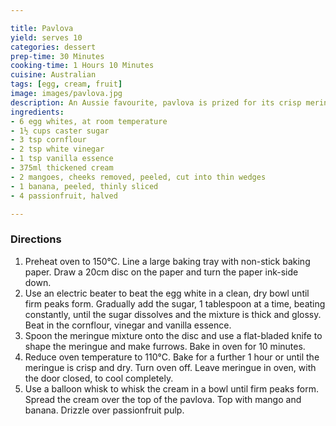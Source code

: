 ```yaml
---

title: Pavlova
yield: serves 10
categories: dessert
prep-time: 30 Minutes
cooking-time: 1 Hours 10 Minutes
cuisine: Australian
tags: [egg, cream, fruit]
image: images/pavlova.jpg
description: An Aussie favourite, pavlova is prized for its crisp meringue and soft, marshmallowy centre.
ingredients:
- 6 egg whites, at room temperature
- 1½ cups caster sugar
- 3 tsp cornflour
- 2 tsp white vinegar
- 1 tsp vanilla essence
- 375ml thickened cream
- 2 mangoes, cheeks removed, peeled, cut into thin wedges
- 1 banana, peeled, thinly sliced
- 4 passionfruit, halved

---
```


### Directions

1. Preheat oven to 150°C. Line a large baking tray with non-stick baking paper. Draw a 20cm disc on the paper and turn the paper ink-side down.
2. Use an electric beater to beat the egg white in a clean, dry bowl until firm peaks form. Gradually add the sugar, 1 tablespoon at a time, beating constantly, until the sugar dissolves and the mixture is thick and glossy. Beat in the cornflour, vinegar and vanilla essence.
3. Spoon the meringue mixture onto the disc and use a flat-bladed knife to shape the meringue and make furrows. Bake in oven for 10 minutes.
4. Reduce oven temperature to 110°C. Bake for a further 1 hour or until the meringue is crisp and dry. Turn oven off. Leave meringue in oven, with the door closed, to cool completely.
5. Use a balloon whisk to whisk the cream in a bowl until firm peaks form. Spread the cream over the top of the pavlova. Top with mango and banana. Drizzle over passionfruit pulp.
